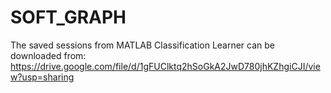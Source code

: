 # SOFT_GRAPH


The saved sessions from MATLAB Classification Learner can be downloaded from:
https://drive.google.com/file/d/1gFUClktq2hSoGkA2JwD780jhKZhgiCJI/view?usp=sharing